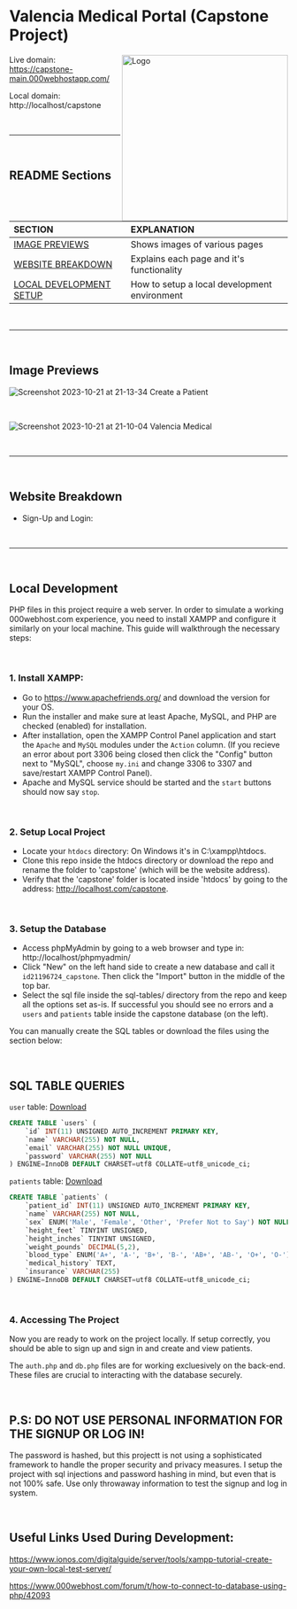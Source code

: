 # Valencia Medical Portal (Capstone Project)

<img align="right" alt="Logo" width="300px" src="https://github.com/kxvalencia/capstone/assets/143300278/1e06d17a-4e9e-419c-a257-c5b4811786d4" />

Live domain: https://capstone-main.000webhostapp.com/

Local domain: http://localhost/capstone

<br>

---

<br>

## README Sections

| SECTION | EXPLANATION |
| :--- | :--- |
| [IMAGE PREVIEWS](https://github.com/kxvalencia/capstone#image-previews) | Shows images of various pages |
| [WEBSITE BREAKDOWN](https://github.com/kxvalencia/capstone#website-breakdown) | Explains each page and it's functionality |
| [LOCAL DEVELOPMENT SETUP](https://github.com/kxvalencia/capstone#local-development) | How to setup a local development environment |


<br>

---

<br>

## Image Previews

![Screenshot 2023-10-21 at 21-13-34 Create a Patient](https://github.com/kxvalencia/capstone/assets/143300278/83a31f2b-2c1e-43c5-b104-e6bb8a21cde3)

<br>

![Screenshot 2023-10-21 at 21-10-04 Valencia Medical](https://github.com/kxvalencia/capstone/assets/143300278/5d045b0f-7a23-46ff-b05e-c9e737a01845)

<br>

---

<br>

## Website Breakdown

- Sign-Up and Login:


<br>

---

<br>

## Local Development

PHP files in this project require a web server. In order to simulate a working 000webhost.com experience, you need to install XAMPP and configure it similarly on your local machine. This guide will walkthrough the necessary steps:

<br>

### 1. Install XAMPP:

- Go to https://www.apachefriends.org/ and download the version for your OS.
- Run the installer and make sure at least Apache, MySQL, and PHP are checked (enabled) for installation.
- After installation, open the XAMPP Control Panel application and start the `Apache` and `MySQL` modules under the `Action` column. (If you recieve an error about port 3306 being closed then click the "Config" button next to "MySQL", choose `my.ini` and change 3306 to 3307 and save/restart XAMPP Control Panel).
- Apache and MySQL service should be started and the `start` buttons should now say `stop`. 

<br>

### 2. Setup Local Project

- Locate your `htdocs` directory: On Windows it's in C:\xampp\htdocs.
- Clone this repo inside the htdocs directory or download the repo and rename the folder to 'capstone' (which will be the website address).
- Verify that the 'capstone' folder is located inside 'htdocs' by going to the address: http://localhost.com/capstone. 

<br>

### 3. Setup the Database

- Access phpMyAdmin by going to a web browser and type in: http://localhost/phpmyadmin/
- Click "New" on the left hand side to create a new database and call it `id21196724_capstone`. Then click the "Import" button in the middle of the top bar.
- Select the sql file inside the sql-tables/ directory from the repo and keep all the options set as-is. If successful you should see no errors and a `users` and `patients` table inside the capstone database (on the left).

You can manually create the SQL tables or download the files using the section below:

<br>

## SQL TABLE QUERIES

`user` table: [Download](https://github.com/kxvalencia/capstone/blob/main/sql-tables/users.sql)
```sql
CREATE TABLE `users` (
    `id` INT(11) UNSIGNED AUTO_INCREMENT PRIMARY KEY,
    `name` VARCHAR(255) NOT NULL,
    `email` VARCHAR(255) NOT NULL UNIQUE,
    `password` VARCHAR(255) NOT NULL
) ENGINE=InnoDB DEFAULT CHARSET=utf8 COLLATE=utf8_unicode_ci;
```

`patients` table: [Download](https://github.com/kxvalencia/capstone/blob/main/sql-tables/patients.sql)

```sql
CREATE TABLE `patients` (
    `patient_id` INT(11) UNSIGNED AUTO_INCREMENT PRIMARY KEY,
    `name` VARCHAR(255) NOT NULL,
    `sex` ENUM('Male', 'Female', 'Other', 'Prefer Not to Say') NOT NULL,
    `height_feet` TINYINT UNSIGNED,
    `height_inches` TINYINT UNSIGNED,
    `weight_pounds` DECIMAL(5,2),
    `blood_type` ENUM('A+', 'A-', 'B+', 'B-', 'AB+', 'AB-', 'O+', 'O-'),
    `medical_history` TEXT,
    `insurance` VARCHAR(255)
) ENGINE=InnoDB DEFAULT CHARSET=utf8 COLLATE=utf8_unicode_ci;
```

<br>

### 4. Accessing The Project

Now you are ready to work on the project locally. If setup correctly, you should be able to sign up and sign in and create and view patients. 

The `auth.php` and `db.php` files are for working excluesively on the back-end. These files are crucial to interacting with the database securely.

<br>

## P.S: DO NOT USE PERSONAL INFORMATION FOR THE SIGNUP OR LOG IN!

The password is hashed, but this projectt is not using a sophisticated framework to handle the proper security and privacy measures. I setup the project with sql injections and password hashing in mind, but even that is not 100% safe. Use only throwaway information to test the signup and log in system. 

<br>

## Useful Links Used During Development:

https://www.ionos.com/digitalguide/server/tools/xampp-tutorial-create-your-own-local-test-server/

https://www.000webhost.com/forum/t/how-to-connect-to-database-using-php/42093


